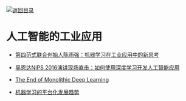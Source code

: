 [![返回目录](https://user-images.githubusercontent.com/5803001/38079637-ff0abcf0-3371-11e8-9b76-ad651620afc7.jpg)](https://github.com/wxyyxc1992/Awesome-Lists) 
 
 
# 人工智能的工业应用

- [第四范式联合创始人陈雨强：机器学习在工业应用中的新思考](http://mp.weixin.qq.com/s?__biz=MzA3MzI4MjgzMw==&mid=2650721682&idx=1&sn=6bdbf5739bb312449cb60cb6679f98d2&chksm=871b09ecb06c80fa59dba741fb79e44021d5ae16f67488c38b3fb477235a203931da86c829bc&mpshare=1&scene=23&srcid=1222rwLnKVM0ecyUZ7qVKyzy#rd)

- [吴恩达NIPS 2016演讲现场直击：如何使用深度学习开发人工智能应用](https://zhuanlan.zhihu.com/p/24204588)

- [The End of Monolithic Deep Learning](https://medium.com/intuitionmachine/the-end-of-monolithic-deep-learning-86937c86bc1f#.e544h2bin)

- [机器学习的平台化发展趋势](https://zhuanlan.zhihu.com/p/24512393)